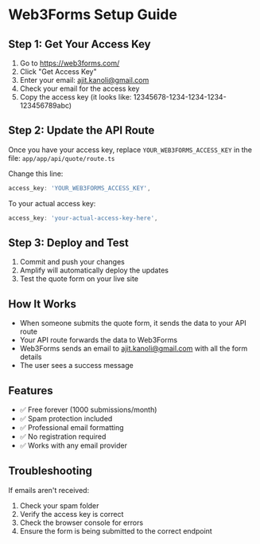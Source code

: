 # Web3Forms Setup Guide

## Step 1: Get Your Access Key

1. Go to https://web3forms.com/
2. Click "Get Access Key"
3. Enter your email: ajit.kanoli@gmail.com
4. Check your email for the access key
5. Copy the access key (it looks like: 12345678-1234-1234-1234-123456789abc)

## Step 2: Update the API Route

Once you have your access key, replace `YOUR_WEB3FORMS_ACCESS_KEY` in the file:
`app/app/api/quote/route.ts`

Change this line:
```typescript
access_key: 'YOUR_WEB3FORMS_ACCESS_KEY',
```

To your actual access key:
```typescript
access_key: 'your-actual-access-key-here',
```

## Step 3: Deploy and Test

1. Commit and push your changes
2. Amplify will automatically deploy the updates
3. Test the quote form on your live site

## How It Works

- When someone submits the quote form, it sends the data to your API route
- Your API route forwards the data to Web3Forms
- Web3Forms sends an email to ajit.kanoli@gmail.com with all the form details
- The user sees a success message

## Features

- ✅ Free forever (1000 submissions/month)
- ✅ Spam protection included
- ✅ Professional email formatting
- ✅ No registration required
- ✅ Works with any email provider

## Troubleshooting

If emails aren't received:
1. Check your spam folder
2. Verify the access key is correct
3. Check the browser console for errors
4. Ensure the form is being submitted to the correct endpoint 